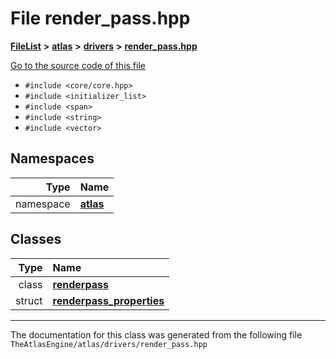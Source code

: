 

# File render\_pass.hpp



[**FileList**](files.md) **>** [**atlas**](dir_1e6ffef027cfcf7ded3287660b505c9f.md) **>** [**drivers**](dir_1605561db8076fbb4262fa758aa3edc0.md) **>** [**render\_pass.hpp**](render__pass_8hpp.md)

[Go to the source code of this file](render__pass_8hpp_source.md)



* `#include <core/core.hpp>`
* `#include <initializer_list>`
* `#include <span>`
* `#include <string>`
* `#include <vector>`













## Namespaces

| Type | Name |
| ---: | :--- |
| namespace | [**atlas**](namespaceatlas.md) <br> |


## Classes

| Type | Name |
| ---: | :--- |
| class | [**renderpass**](classatlas_1_1renderpass.md) <br> |
| struct | [**renderpass\_properties**](structatlas_1_1renderpass__properties.md) <br> |



















































------------------------------
The documentation for this class was generated from the following file `TheAtlasEngine/atlas/drivers/render_pass.hpp`

